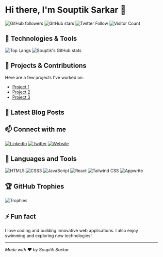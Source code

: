 # Hi there, I'm Souptik Sarkar 👋

![GitHub followers](https://img.shields.io/github/followers/souptik18?label=Followers&style=social)
![GitHub stars](https://img.shields.io/github/stars/souptik18?label=Stars&style=social)
![Twitter Follow](https://img.shields.io/twitter/follow/your-twitter-username?label=Follow&style=social)
![Visitor Count](https://komarev.com/ghpvc/?username=souptik18)

## 🔧 Technologies & Tools
![Top Langs](https://github-readme-stats.vercel.app/api/top-langs/?username=souptik18&layout=compact&theme=radical)
![Souptik's GitHub stats](https://github-readme-stats.vercel.app/api?username=souptik18&show_icons=true&theme=radical)

## 🌟 Projects & Contributions
Here are a few projects I've worked on:
- [Project 1](https://github.com/souptik18/project1)
- [Project 2](https://github.com/souptik18/project2)
- [Project 3](https://github.com/souptik18/project3)

## 📝 Latest Blog Posts
<!-- BLOG-POST-LIST:START -->
<!-- BLOG-POST-LIST:END -->

## 📫 Connect with me
[![LinkedIn](https://img.shields.io/badge/LinkedIn-Connect-blue?style=flat-square&logo=linkedin)](https://www.linkedin.com/in/your-linkedin-username)
[![Twitter](https://img.shields.io/twitter/follow/your-twitter-username?style=social)](https://twitter.com/your-twitter-username)
[![Website](https://img.shields.io/badge/Website-Visit-blue?style=flat-square&logo=google-chrome)](https://www.souptik.in)

## 🧰 Languages and Tools
![HTML5](https://img.shields.io/badge/-HTML5-E34F26?style=flat-square&logo=html5&logoColor=white)
![CSS3](https://img.shields.io/badge/-CSS3-1572B6?style=flat-square&logo=css3)
![JavaScript](https://img.shields.io/badge/-JavaScript-F7DF1E?style=flat-square&logo=javascript&logoColor=black)
![React](https://img.shields.io/badge/-React-61DAFB?style=flat-square&logo=react&logoColor=black)
![Tailwind CSS](https://img.shields.io/badge/-Tailwind_CSS-38B2AC?style=flat-square&logo=tailwind-css&logoColor=white)
![Appwrite](https://img.shields.io/badge/-Appwrite-F02E65?style=flat-square&logo=appwrite)

## 🏆 GitHub Trophies
![Trophies](https://github-profile-trophy.vercel.app/?username=souptik18&theme=radical)

## ⚡ Fun fact
I love coding and building innovative web applications. I also enjoy swimming and exploring new technologies!

---

*Made with ❤️ by Souptik Sarkar*
